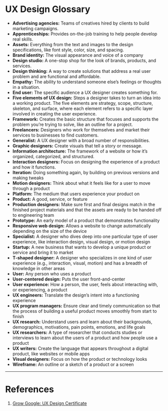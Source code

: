 # UX Design Glossary 

- **Advertising agencies:** Teams of creatives hired by clients to build marketing campaigns.  
- **Apprenticeships:** Provides on-the-job training to help people develop real skills.  
- **Assets:** Everything from the text and images to the design specifications, like font style, color, size, and spacing.  
- **Brand identity:** The visual appearance and voice of a company   
- **Design studio:** A one-stop shop for the look of brands, products, and services.  
- **Design thinking:** A way to create solutions that address a real user problem and are functional and affordable.  
- **Empathy:** The ability to understand someone else’s feelings or thoughts in a situation.   
- **End user:** The specific audience a UX designer creates something for.   
- **Five elements of UX design:** Steps a designer takes to turn an idea into a working product. The five elements are strategy, scope, structure, skeleton, and surface, where each element refers to a specific layer involved in creating the user experience.   
- **Framework:** Creates the basic structure that focuses and supports the problem you’re trying to solve, like an outline for a project.   
- **Freelancers:** Designers who work for themselves and market their services to businesses to find customers.     
- **Generalist:** A UX designer with a broad number of responsibilities.        
- **Graphic designers:** Create visuals that tell a story or message.    
- **Information architecture:** The framework of a website or how it’s organized, categorized, and structured.        
- **Interaction designers:** Focus on designing the experience of a product and how it functions.  
- **Iteration:** Doing something again, by building on previous versions and making tweaks  
- **Motion designers:** Think about what it feels like for a user to move through a product
- **Platform:** The medium that users experience your product on
- **Product:** A good, service, or feature
- **Production designers:** Make sure first and final designs match in the finished project materials and that the assets are ready to be handed off to engineering team
- **Prototype:** An early model of a product that demonstrates functionality
- **Responsive web design:** Allows a website to change automatically depending on the size of the device
- **Specialist:** A designer who dives deep into one particular type of user experience, like interaction design, visual design, or motion design
- **Startup:** A new business that wants to develop a unique product or service and bring it to market
- **T-shaped designer:** A designer who specializes in one kind of user experience (e.g., interaction, visual, motion) and has a breadth of knowledge in other areas
- **User:** Any person who uses a product 
- **User-centered design:** Puts the user front-and-center
- **User experience:** How a person, the user, feels about interacting with, or experiencing, a product
- **UX engineers:** Translate the design’s intent into a functioning experience
- **UX program managers:** Ensure clear and timely communication so that the process of building a useful product moves smoothly from start to finish
- **UX research:** Understand users and learn about their backgrounds, demographics, motivations, pain points, emotions, and life goals
- **UX researchers:** A type of researcher that conducts studies or interviews to learn about the users of a product and how people use a product
- **UX writers:** Create the language that appears throughout a digital product, like websites or mobile apps
- **Visual designers:** Focus on how the product or technology looks
- **Wireframe:** An outline or a sketch of a product or a screen

---
# References
1. [Grow Google: UX Design Certificate](https://grow.google/uxdesign/#?modal_active=none)
